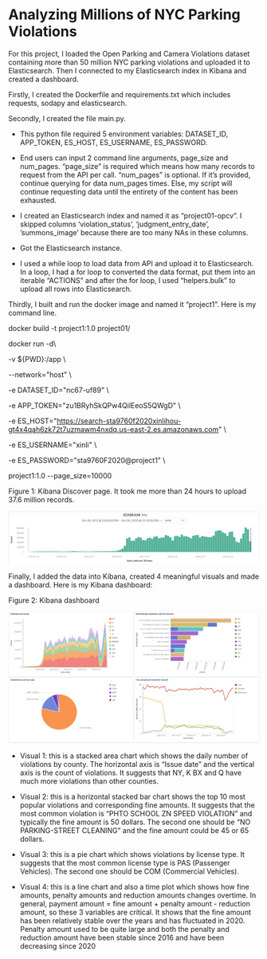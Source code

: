 # Analyzing Millions of NYC Parking Violations

 

For this project, I loaded the Open Parking and Camera Violations dataset containing more than 50 million NYC parking violations and uploaded it to Elasticsearch. Then I connected to my Elasticsearch index in Kibana and created a dashboard.

Firstly, I created the Dockerfile and requirements.txt which includes requests, sodapy and elasticsearch. 

Secondly, I created the file main.py. 

* This python file required 5 environment variables: DATASET_ID, APP_TOKEN, ES_HOST, ES_USERNAME, ES_PASSWORD. 

* End users can input 2 command line arguments, page_size and num_pages. “page_size” is required which means how many records to request from the API per call. “num_pages” is optional. If it’s provided, continue querying for data num_pages times. Else, my script will continue requesting data until the entirety of the content has been exhausted. 

* I created an Elasticsearch index and named it as “project01-opcv”. I skipped columns ‘violation_status’, ‘judgment_entry_date’, ’summons_image’ because there are too many NAs in these columns. 

* Got the Elasticsearch instance.

* I used a while loop to load data from API and upload it to Elasticsearch. In a loop, I had a for loop to converted the data format, put them into an iterable “ACTIONS” and after the for loop, I used “helpers.bulk” to upload all rows into Elasticsearch.

Thirdly, I built and run the docker image and named it “project1”. Here is my command line.

docker build -t project1:1.0 project01/

docker run -d\

 -v ${PWD}:/app \

 --network="host" \

 -e DATASET_ID="nc67-uf89" \

 -e APP_TOKEN="zu1BRyhSkQPw4QilEeoS5QWgD" \

 -e ES_HOST="https://search-sta9760f2020xinlihou-gt4x4qah6zk72t7uzmawm4nxdq.us-east-2.es.amazonaws.com" \

 -e ES_USERNAME="xinli" \

 -e ES_PASSWORD="sta9760F2020@project1" \

 project1:1.0 --page_size=10000



Figure 1: Kibana Discover page. It took me more than 24 hours to upload 37.6 million records. 

![figure1](assets\KibanaDiscoverPage.png)

Finally, I added the data into Kibana, created 4 meaningful visuals and made a dashboard. Here is my Kibana dashboard:

 Figure 2: Kibana dashboard

![Figure 2: Kibana dashboard](assets\kibanadashboard.png)

* Visual 1: this is a stacked area chart which shows the daily number of violations by county. The horizontal axis is “Issue date” and the vertical axis is the count of violations. It suggests that NY, K BX and Q have much more violations than other counties.
* Visual 2: this is a horizontal stacked bar chart shows the top 10 most popular violations and corresponding fine amounts. It suggests that the most common violation is “PHTO SCHOOL ZN SPEED VIOLATION” and typically the fine amount is 50 dollars. The second one should be “NO PARKING-STREET CLEANING” and the fine amount could be 45 or 65 dollars.

* Visual 3: this is a pie chart which shows violations by license type. It suggests that the most common license type is PAS (Passenger Vehicles). The second one should be COM (Commercial Vehicles).

* Visual 4: this is a line chart and also a time plot which shows how fine amounts, penalty amounts and reduction amounts changes overtime. In general, payment amount = fine amount + penalty amount - reduction amount, so these 3 variables are critical. It shows that the fine amount has been relatively stable over the years and has fluctuated in 2020. Penalty amount used to be quite large and both the penalty and reduction amount have been stable since 2016 and have been decreasing since 2020
